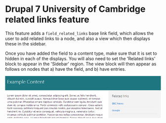 Drupal 7 University of Cambridge related links feature
======================================================

This feature adds a `field_related_links` base link field, which allows the user to add related links to a node, and also a view which then displays these in the sidebar.

Once you have added the field to a content type, make sure that it is set to hidden in each of the displays. You will also need to set the 'Related links' block to appear in the 'Sidebar' region. The view block will then appear as follows on nodes that a) have the field, and b) have entries.

![Preview](doc/preview.png)
